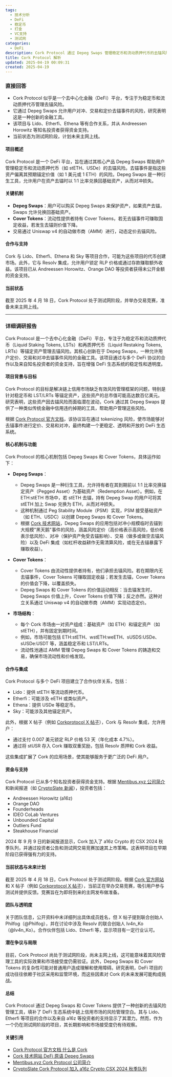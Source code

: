 ```yaml
---
tags:
  - 技术分析
  - DeFi
  - 稳定币
  - 打金
  - VC支持
  - 测试网
categories:
  - DeFi
description: Cork Protocol 通过 Depeg Swaps 管理稳定币和流动质押代币的去锚风险，获 a16z 等投资。
title: Cork Protocol 解析
updated: 2025-04-19 00:09:31
created: 2025-04-19
---
```

### 直接回答

- Cork Protocol 似乎是一个去中心化金融（DeFi）平台，专注于为稳定币和流动质押代币管理去锚风险。
- 它通过 Depeg Swaps 允许用户对冲、交易和定价去锚事件的风险，研究表明这是一种创新的金融工具。
- 该项目与 Lido、Etherfi、Ethena 等有合作关系，并从 Andreessen Horowitz 等知名投资者获得资金支持。
- 当前状态为测试网阶段，计划未来主网上线。

#### 项目概述
Cork Protocol 是一个 DeFi 平台，旨在通过其核心产品 Depeg Swaps 帮助用户管理稳定币和流动质押代币（如 stETH、USDe）的去锚风险。去锚事件是指这些资产偏离其预期锚定价值（如 1 美元或 1 ETH）的风险。Depeg Swaps 是一种衍生工具，允许用户在资产去锚时以 1:1 比率兑换回基础资产，从而对冲损失。

#### 关键机制
- **Depeg Swaps**：用户可以购买 Depeg Swaps 来保护资产，如果资产去锚，Swaps 允许兑换回基础资产。
- **Cover Tokens**：流动性提供者持有 Cover Tokens，若无去锚事件可赚取固定收益，若发生去锚则价值下降。
- 交易通过 Uniswap v4 的自动做市商（AMM）进行，动态定价去锚风险。

#### 合作与支持
Cork 与 Lido、Etherfi、Ethena 和 Sky 等项目合作，可能为这些项目的代币创建市场。此外，它与 Resolv 集成，允许用户锁定 RLP 价格或通过存款赚取额外收益。该项目已从 Andreessen Horowitz、Orange DAO 等投资者获得未公开金额的资金支持。

#### 当前状态
截至 2025 年 4 月 18 日，Cork Protocol 处于测试网阶段，并举办交易竞赛，准备未来主网上线。

---

### 详细调研报告

Cork Protocol 是一个去中心化金融（DeFi）平台，专注于为稳定币和流动质押代币（Liquid Staking Tokens, LSTs）和再质押代币（Liquid Restaking Tokens, LRTs）等锚定资产管理去锚风险。其核心创新在于 Depeg Swaps，一种允许用户定价、交易和对冲去锚事件风险的金融工具。该项目通过与多个 DeFi 协议的合作以及来自知名投资者的资金支持，旨在增强 DeFi 生态系统的稳定性和透明度。

#### 项目背景与目标
Cork Protocol 的目标是解决链上信用市场缺乏有效风险管理框架的问题，特别是针对稳定币和 LST/LRTs 等锚定资产，这些资产的总市值可能高达数百亿美元。研究表明，这些资产因去锚风险而面临潜在波动，Cork 通过其 Depeg Swaps 提供了一种类似传统金融中信用违约掉期的工具，帮助用户管理这些风险。

根据 [Cork Protocol 官方文档](https://docs.cork.tech/)，该协议旨在通过 tokenizing 风险，使市场能够对去锚事件进行定价、交易和对冲，最终构建一个更稳定、透明和开放的 DeFi 生态系统。

#### 核心机制与功能
Cork Protocol 的核心机制包括 Depeg Swaps 和 Cover Tokens，具体运作如下：

- **Depeg Swaps**：
  - Depeg Swaps 是一种衍生工具，允许持有者在其到期前以 1:1 比率兑换锚定资产（Pegged Asset）为基础资产（Redemption Asset）。例如，在 ETH:stETH 市场中，若 stETH 去锚，持有 Depeg Swap 的用户可将其 stETH 加上 Swap 兑换为 ETH，从而对冲损失。
  - 这种机制通过 Peg Stability Module（PSM）实现，PSM 接受基础资产（如 ETH、USDC）以创建 Depeg Swaps 和 Cover Tokens。
  - 根据 [Cork 技术网站](https://www.cork.tech/)，Depeg Swaps 的应用包括对冲小规模临时去锚到大规模"黑天鹅"事件的风险，涵盖风险定价（高价格表示高风险，低价格表示低风险）、对冲（保护资产免受去锚影响）、交易（做多或做空去锚风险）以及 DeFi 集成（如杠杆收益耕作无需清算风险，或在无去锚暴露下赚取收益）。

- **Cover Tokens**：
  - Cover Tokens 由流动性提供者持有，他们承担去锚风险。若在期限内无去锚事件，Cover Tokens 可赚取固定收益；若发生去锚，Cover Tokens 的价值会下降，以覆盖损失。
  - Depeg Swaps 和 Cover Tokens 的价值运动相反：当去锚发生时，Depeg Swaps 价值上升，Cover Tokens 价值下降；反之亦然。这种对立关系通过 Uniswap v4 的自动做市商（AMM）实现动态定价。

- **市场结构**：
  - 每个 Cork 市场由一对资产组成：基础资产（如 ETH）和锚定资产（如 stETH），并有固定到期时间。
  - 例如，市场可能包括 ETH:stETH、wstETH:weETH、sUSDS:USDe、sUSDe:USDT 等，涵盖稳定币和 LST/LRTs。
  - 流动性池通过 AMM 管理 Depeg Swaps 和 Cover Tokens 的铸造和交易，确保市场流动性和价格发现。

#### 合作与集成
Cork Protocol 与多个 DeFi 项目建立了合作伙伴关系，包括：
- Lido：提供 stETH 等流动质押代币。
- Etherfi：可能涉及 eETH 或类似资产。
- Ethena：提供 USDe 等稳定币。
- Sky：可能涉及其他锚定资产。

此外，根据 X 帖子（例如 [Corkprotocol X 帖子](https://x.com/Corkprotocol/status/1912838520768741673)），Cork 与 Resolv 集成，允许用户：
- 通过支付 0.007 美元锁定 RLP 价格 53 天（年化成本 4.7%）。
- 通过将 stUSR 存入 Cork 赚取双重奖励，包括 Resolv 质押和 Cork 收益。

这些集成扩展了 Cork 的应用场景，使其能够服务于更广泛的 DeFi 用户。

#### 资金与支持
Cork Protocol 已从多个知名投资者获得资金支持。根据 [Mentibus.xyz 公司简介](https://mentibus.xyz/companies/cork-protocol/) 和新闻报道（如 [CryptoSlate 新闻](https://cryptoslate.com/press-releases/cork-protocol-joins-a16z-cryptos-csx-fall-2024-cohort-with-investor-announcement-and-testnet-trading-competition/)），投资者包括：
- Andreessen Horowitz (a16z)
- Orange DAO
- Founderheads
- IDEO CoLab Ventures
- Unbounded Capital
- Outliers Fund
- Steakhouse Financial

2024 年 9 月 9 日的新闻报道显示，Cork 加入了 a16z Crypto 的 CSX 2024 秋季队列，并通过投资者公告和测试网交易竞赛加速其上市策略。这表明项目在早期阶段已获得强有力的支持。

#### 当前状态与未来计划
截至 2025 年 4 月 18 日，Cork Protocol 处于测试网阶段。根据 [Cork 官方网站](https://www.cork.tech/) 和 X 帖子（例如 [Corkprotocol X 帖子](https://x.com/Corkprotocol/status/1912838592411685275)），当前正在举办交易竞赛，吸引用户参与测试并提供反馈。竞赛旨在为即将到来的主网发布做准备。

#### 团队与透明度
关于团队信息，公开资料中未详细列出具体成员姓名，但 X 帖子提到联合创始人 Philfog（@Philfog），并在讨论中涉及 Resolv 的联合创始人 Iv4n_Ko（@Iv4n_Ko）。合作伙伴包括 Lido、Etherfi 等，显示项目有一定行业认可。

#### 潜在争议与局限
目前，Cork Protocol 尚处于测试网阶段，尚未主网上线，这可能意味着其风险管理工具的实际效果和市场接受度仍需验证。此外，Depeg Swaps 和 Cover Tokens 的复杂性可能对普通用户造成理解和使用障碍。研究表明，DeFi 项目的成功往往依赖于社区采用和监管环境，而这些因素对 Cork 的未来发展可能构成挑战。

#### 总结
Cork Protocol 通过 Depeg Swaps 和 Cover Tokens 提供了一种创新的去锚风险管理工具，填补了 DeFi 生态系统中链上信用市场的风险管理空白。其与 Lido、Etherfi 等项目的合作以及来自 a16z 等投资者的支持显示了其潜力。然而，作为一个仍在测试网阶段的项目，其长期影响和市场接受度仍有待观察。

#### 关键引用
- [Cork Protocol 官方文档 什么是 Cork](https://docs.cork.tech/)
- [Cork 技术网站 DeFi 原语 Depeg Swaps](https://www.cork.tech/)
- [Mentibus.xyz Cork Protocol 公司简介](https://mentibus.xyz/companies/cork-protocol/)
- [CryptoSlate Cork Protocol 加入 a16z Crypto CSX 2024 秋季队列](https://cryptoslate.com/press-releases/cork-protocol-joins-a16z-cryptos-csx-fall-2024-cohort-with-investor-announcement-and-testnet-trading-competition/)
